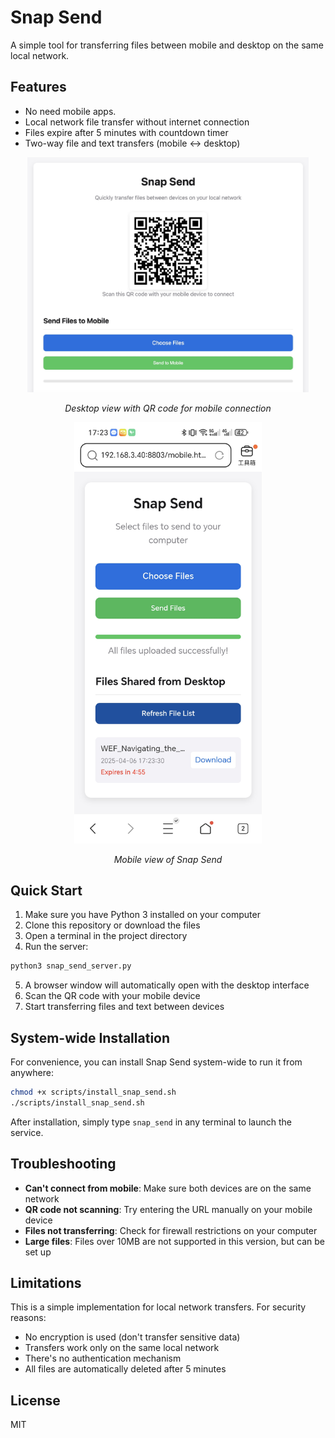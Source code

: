 # Snap Send

A simple tool for transferring files between mobile and desktop on the same local network.

## Features
- No need mobile apps.
- Local network file transfer without internet connection
- Files expire after 5 minutes with countdown timer
- Two-way file and text transfers (mobile ↔ desktop)

<div align="center">
  <img src="screenshots/desktop_view.jpg" width="450" alt="Desktop view">
  <p><em>Desktop view with QR code for mobile connection</em></p>

  <img src="screenshots/mobile_view.jpg" width="300" alt="Mobile view">
  <p><em>Mobile view of Snap Send</em></p>
</div>

## Quick Start

1. Make sure you have Python 3 installed on your computer
2. Clone this repository or download the files
3. Open a terminal in the project directory
4. Run the server:

```bash
python3 snap_send_server.py
```

5. A browser window will automatically open with the desktop interface
6. Scan the QR code with your mobile device
7. Start transferring files and text between devices

## System-wide Installation

For convenience, you can install Snap Send system-wide to run it from anywhere:

```bash
chmod +x scripts/install_snap_send.sh
./scripts/install_snap_send.sh
```

After installation, simply type `snap_send` in any terminal to launch the service.


## Troubleshooting

- **Can't connect from mobile**: Make sure both devices are on the same network
- **QR code not scanning**: Try entering the URL manually on your mobile device
- **Files not transferring**: Check for firewall restrictions on your computer
- **Large files**: Files over 10MB are not supported in this version, but can be set up

## Limitations

This is a simple implementation for local network transfers. For security reasons:

- No encryption is used (don't transfer sensitive data)
- Transfers work only on the same local network
- There's no authentication mechanism
- All files are automatically deleted after 5 minutes

## License

MIT 
